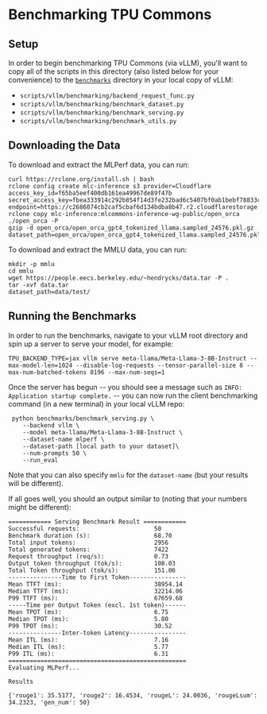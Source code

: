 # Benchmarking TPU Commons

## Setup
In order to begin benchmarking TPU Commons (via vLLM), you'll want to copy all of the scripts in this directory (also listed below for your convenience) to the [`benchmarks`](https://github.com/vllm-project/vllm/tree/main/benchmarks) directory in your local copy of vLLM:

* `scripts/vllm/benchmarking/backend_request_func.py`
* `scripts/vllm/benchmarking/benchmark_dataset.py`
* `scripts/vllm/benchmarking/benchmark_serving.py`
* `scripts/vllm/benchmarking/benchmark_utils.py`

## Downloading the Data
To download and extract the MLPerf data, you can run:

```
curl https://rclone.org/install.sh | bash
rclone config create mlc-inference s3 provider=Cloudflare access_key_id=f65ba5eef400db161ea49967de89f47b secret_access_key=fbea333914c292b854f14d3fe232bad6c5407bf0ab1bebf78833c2b359bdfd2b endpoint=https://c2686074cb2caf5cbaf6d134bdba8b47.r2.cloudflarestorage.com
rclone copy mlc-inference:mlcommons-inference-wg-public/open_orca ./open_orca -P
gzip -d open_orca/open_orca_gpt4_tokenized_llama.sampled_24576.pkl.gz
dataset_path=open_orca/open_orca_gpt4_tokenized_llama.sampled_24576.pkl.
```

To download and extract the MMLU data, you can run:

```
mkdir -p mmlu
cd mmlu
wget https://people.eecs.berkeley.edu/~hendrycks/data.tar -P .
tar -xvf data.tar
dataset_path=data/test/
```

## Running the Benchmarks
In order to run the benchmarks, navigate to your vLLM root directory and spin up a server to serve your model, for example:

```
TPU_BACKEND_TYPE=jax vllm serve meta-llama/Meta-Llama-3-8B-Instruct --max-model-len=1024 --disable-log-requests --tensor-parallel-size 8 --max-num-batched-tokens 8196 --max-num-seqs=1
```

Once the server has begun -- you should see a message such as `INFO:     Application startup complete.` -- you can now run the client benchmarking command (in a new terminal) in your local vLLM repo:

```
 python benchmarks/benchmark_serving.py \
    --backend vllm \
    --model meta-llama/Meta-Llama-3-8B-Instruct \
    --dataset-name mlperf \
    --dataset-path [local path to your dataset]\
    --num-prompts 50 \
    --run_eval
```

Note that you can also specify `mmlu` for the `dataset-name` (but your results will be different).

If all goes well, you should an output similar to (noting that your numbers might be different):

```
============ Serving Benchmark Result ============
Successful requests:                     50
Benchmark duration (s):                  68.70
Total input tokens:                      2956
Total generated tokens:                  7422
Request throughput (req/s):              0.73
Output token throughput (tok/s):         108.03
Total Token throughput (tok/s):          151.06
---------------Time to First Token----------------
Mean TTFT (ms):                          38954.14
Median TTFT (ms):                        32214.06
P99 TTFT (ms):                           67659.68
-----Time per Output Token (excl. 1st token)------
Mean TPOT (ms):                          6.75
Median TPOT (ms):                        5.80
P99 TPOT (ms):                           30.52
---------------Inter-token Latency----------------
Mean ITL (ms):                           7.16
Median ITL (ms):                         5.77
P99 ITL (ms):                            6.31
==================================================
Evaluating MLPerf...

Results

{'rouge1': 35.5177, 'rouge2': 16.4534, 'rougeL': 24.0036, 'rougeLsum': 34.2323, 'gen_num': 50}
```
